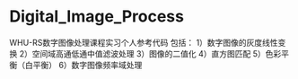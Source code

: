 # Digital_Image_Process
WHU-RS数字图像处理课程实习个人参考代码
包括：
1）数字图像的灰度线性变换
2）空间域高通低通中值滤波处理
3）图像的二值化
4）直方图匹配
5）色彩平衡（白平衡）
6）数字图像频率域处理
